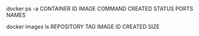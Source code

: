 docker ps -a
CONTAINER ID IMAGE COMMAND CREATED STATUS PORTS NAMES

docker images ls
REPOSITORY TAG IMAGE ID CREATED SIZE
